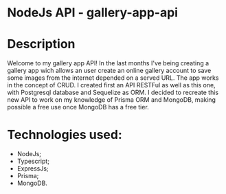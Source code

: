 # NodeJs API - gallery-app-api

# Description
Welcome to my gallery app API!
In the last months I've being creating a gallery app wich allows an user create an online gallery account
to save some images from the internet depended on a served URL. The app works in the concept of CRUD.
I created first an API RESTFul as well as this one, with Postgresql database and Sequelize as ORM.
I decided to recreate this new API to work on my knowledge of Prisma ORM and MongoDB, making possible
a free use once MongoDB has a free tier.

# Technologies used:
- NodeJs;
- Typescript;
- ExpressJs;
- Prisma;
- MongoDB.

